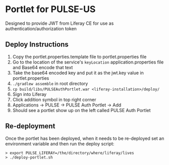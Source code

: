 # Portlet for PULSE-US

Designed to provide JWT from Liferay CE for use as authentication/authorization token

## Deploy Instructions

1. Copy the portlet.properties.template file to portlet.properties file
1. Go to the location of the service's `keyLocation` application.properties file and Base64 encode that text
1. Take the base64 encoded key and put it as the jwt.key value in portlet.properties
1. `./gradlew assemble` in root directory
1. `cp build/libs/PULSEAuthPortlet.war <liferay-installation>/deploy/`
1. Sign into Liferay
1. Click addition symbol in top right corner
1. Applications -> PULSE -> PULSE Auth Portlet -> Add
1. Should see a portlet show up on the left called PULSE Auth Portlet

## Re-deployment

Once the portlet has been deployed, when it needs to be re-deployed set an environment variable and then run the deploy script:

```
> export PULSE_LIFERAY=/the/directory/where/liferay/lives
> ./deploy-portlet.sh
```
